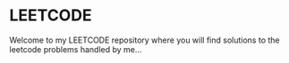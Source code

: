 # LEETCODE
Welcome to my LEETCODE repository where you will find solutions to the leetcode problems handled by me...
